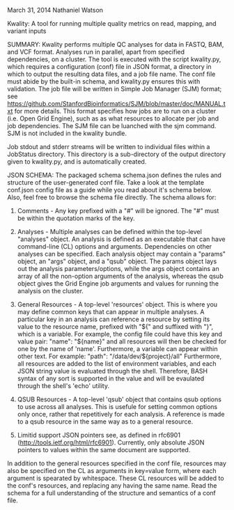 March 31, 2014
Nathaniel Watson

Kwality: A tool for running multiple quality metrics on read, mapping, and
variant inputs


SUMMARY: 
Kwality performs multiple QC analyses for data in FASTQ, BAM, and VCF format. Analyses run in parallel, apart from specified dependencies, on a cluster.  The tool is executed with the script kwality.py, which requires a configuration (conf) file in JSON format, a directory in which to output the resulting data files, and a job file name.  The conf file must abide by the built-in schema, and kwality.py ensures this with validation. The job file will be written in Simple Job Manager (SJM) format; see https://github.com/StanfordBioinformatics/SJM/blob/master/doc/MANUAL.txt for more details.  This format specifies how jobs are to run on a cluster (i.e. Open Grid Engine), such as as what resources to allocate per job and job dependencies.  The SJM file can be luanched with the sjm command.  SJM is not included in the kwality bundle.

Job stdout and stderr streams will be written to individual files within a JobStatus directory. This directory is a sub-directory of the output directory given to kwality.py, and is automatically created.

JSON SCHEMA:
The packaged schema schema.json defines the rules and structure of the
user-generated conf file. Take a look at the template conf.json config file as a guide while you read about it's schema below.  Also, feel free to browse the schema file directly.
The schema allows for:

1) Comments - Any key prefixed with a "#" will be ignored.  The "#" must be within the quotation marks of the key.

2) Analyses - Multiple analyses can be defined within the top-level "analyses"
object.  An analysis is defined as an executable that can have command-line (CL) options and
arguments. Dependencies on other analyses can be specified. Each analysis object may contain a
"params" object, an "args" object, and a "qsub" object.  The params object
lays out the analysis parameters/options, while the args object contains an array of all the non-option arguments of the analysis, 
whereas the qsub object gives the Grid Engine job arguments and values for running the analysis on the cluster.

2) General Resources - A top-level 'resources' object.  This is where you may 
define common keys that can appear in multiple analyses. A particular key in an analysis can reference a
resource by setting its value to the resource name, prefixed with "${" and suffixed with "}", which is a variable.  For example, the config file could
have this key and value pair:   "name": "${name}"   and all resources will then be checked for one by the name of 'name'.  Furthermore, a variable can appear 
within other text.  For example:
	"path": "/data/dev/${project}/all"
Furthermore, all resources are added to the list of environment variables, and each JSON string value is evaluated through the shell. Therefore, BASH syntax of any sort is supported in the value and will be evaulated through the shell's 'echo' utility.

3) QSUB Resources - A top-level 'qsub' object that contains qsub options to
use across all analyses. This is usefule for setting common options only once,
rather that repetitively for each analysis. A reference is made to a qsub
resource in the same way as to a general resource.

4) Limitid support JSON pointers see, as defined in rfc6901 (http://tools.ietf.org/html/rfc6901). Currently, only absolute JSON pointers to values within the same document are supported.


In addition to the general resources specified in the conf file, resources may
also be specified on the CL as arguments in key=value form, where
each argument is spearated by whitespace. These CL resources will be added to
the conf's resources, and replacing any having the same name. 
Read the schema for a full understanding of the structure and semantics of a
conf file.



